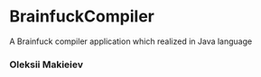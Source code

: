 # BrainfuckCompiler

A Brainfuck compiler application which realized in Java language

### Oleksii Makieiev
